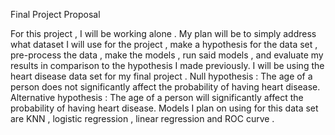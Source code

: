 Final Project Proposal 

For this project , I will be working alone .
My plan will be to simply address what dataset I will use for the project , make a hypothesis for the data set , pre-process the data ,  make the models , run said models , and evaluate my results in comparison to the hypothesis I made previously.
I will be using the heart disease data set for my final project .
Null hypothesis : The age of a person does not significantly affect the probability of having heart disease.
Alternative hypothesis : The age of a person will significantly affect the probability of having heart disease.
Models I plan on using for this data set are KNN , logistic regression , linear regression and ROC curve .
